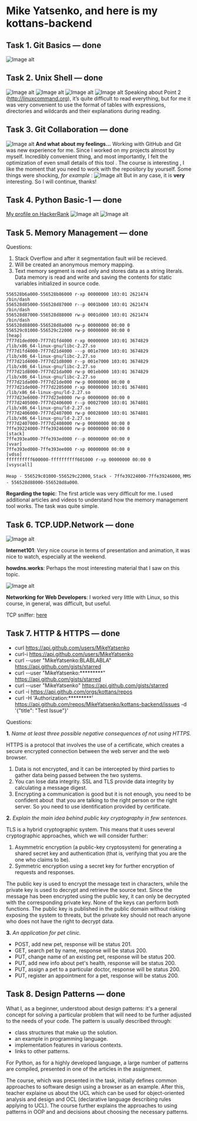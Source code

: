 # Mike Yatsenko, and here is my kottans-backend

## Task 1. Git Basics —  done
![Image alt](https://github.com/MikeYatsenko/kottans-backend/blob/master/Git_Intro/git.png)
## Task 2. Unix Shell —  done
![Image alt](https://github.com/MikeYatsenko/kottans-backend/blob/master/Unix_Shell/1.png)
![Image alt](https://github.com/MikeYatsenko/kottans-backend/blob/master/Unix_Shell/2.png)
![Image alt](https://github.com/MikeYatsenko/kottans-backend/blob/master/Unix_Shell/3.png)
![Image alt](https://github.com/MikeYatsenko/kottans-backend/blob/master/Unix_Shell/4.png)
Speaking about Point 2 (http://linuxcommand.org), it’s quite difficult to read everything, but for me it was very convenient to use the format of tables with expressions, directories and wildcards and their explanations during reading.
## Task 3. Git Collaboration —  done
![Image alt](https://github.com/MikeYatsenko/kottans-backend/blob/master/Git_Collaboration/git.png)
<strong> And what about my feelings...</strong> 
Working with GitHub and Git was new experience for me. Since I worked on my projects almost by myself. Incredibly convenient thing, and most importantly, I felt the optimization of even small details of this tool . The course is interesting , I like the moment that you need to work with the repository by yourself.
Some things were shocking, <i> for example </i>: ![Image alt](https://github.com/MikeYatsenko/kottans-backend/blob/master/Git_Collaboration/4.png)
But in any case, it is <b>very</b> interesting.
So I will continue, thanks!
## Task 4. Python Basic-1 —  done
[My profile on HackerRank](https://www.hackerrank.com/yatsbb)
![Image alt](https://github.com/MikeYatsenko/kottans-backend/blob/master/Python_basic1/1.png)
![Image alt](https://github.com/MikeYatsenko/kottans-backend/blob/master/Python_basic1/2.png)
## Task 5. Memory Management — done
Questions:
1. Stack Overflow and after it segmentation fault wiil be recieved.
2. Will be created an anonymous memory mapping.
3. Text memory segment is read only and stores data as a string literals. Data memory is read and write and saving the contents for static variables initialized in source code.

```
556528b6a000-556528b86000 r-xp 00000000 103:01 2621474                   /bin/dash
556528d85000-556528d87000 r--p 0001b000 103:01 2621474                   /bin/dash
556528d87000-556528d88000 rw-p 0001d000 103:01 2621474                   /bin/dash
556528d88000-556528d8a000 rw-p 00000000 00:00 0
556529c01000-556529c22000 rw-p 00000000 00:00 0                          [heap]
7f77d1ded000-7f77d1fd4000 r-xp 00000000 103:01 3674829                   /lib/x86_64-linux-gnu/libc-2.27.so
7f77d1fd4000-7f77d21d4000 ---p 001e7000 103:01 3674829                   /lib/x86_64-linux-gnu/libc-2.27.so
7f77d21d4000-7f77d21d8000 r--p 001e7000 103:01 3674829                   /lib/x86_64-linux-gnu/libc-2.27.so
7f77d21d8000-7f77d21da000 rw-p 001eb000 103:01 3674829                   /lib/x86_64-linux-gnu/libc-2.27.so
7f77d21da000-7f77d21de000 rw-p 00000000 00:00 0
7f77d21de000-7f77d2205000 r-xp 00000000 103:01 3674801                   /lib/x86_64-linux-gnu/ld-2.27.so
7f77d23e6000-7f77d23e8000 rw-p 00000000 00:00 0
7f77d2405000-7f77d2406000 r--p 00027000 103:01 3674801                   /lib/x86_64-linux-gnu/ld-2.27.so
7f77d2406000-7f77d2407000 rw-p 00028000 103:01 3674801                   /lib/x86_64-linux-gnu/ld-2.27.so
7f77d2407000-7f77d2408000 rw-p 00000000 00:00 0
7ffe39224000-7ffe39246000 rw-p 00000000 00:00 0                          [stack]
7ffe393ea000-7ffe393ed000 r--p 00000000 00:00 0                          [vvar]
7ffe393ed000-7ffe393ee000 r-xp 00000000 00:00 0                          [vdso]
ffffffffff600000-ffffffffff601000 r-xp 00000000 00:00 0                  [vsyscall]
```
 `Heap - 556529c01000-556529c22000`, `Stack - 7ffe39224000-7ffe39246000`, `MMS - 556528d88000-556528d8a000`.
 
**Regarding the topic**: The first article was very difficult for me. I used additional articles and videos to understand how the memory management tool works. The task was quite simple.

## Task 6. TCP.UDP.Network — done
![Image alt](https://github.com/MikeYatsenko/kottans-backend/blob/master/Task_Networks/4.png)

<b>Internet101</b>: Very nice course in terms of presentation and animation, it was nice to watch, especially at the weekend.

<b>howdns.works</b>: Perhaps the most interesting material that I saw on this topic.

![Image alt](https://github.com/MikeYatsenko/kottans-backend/blob/master/Task_Networks/5.png)

<b>Networking for Web Developers</b>: I worked very little with Linux, so this course, in general, was difficult, but useful.

TCP sniffer: [here](https://github.com/MikeYatsenko/kottans-backend/blob/master/Task_Networks/sniffer.py)

## Task 7. HTTP & HTTPS — done
- curl https://api.github.com/users/MikeYatsenko
- curl-i https://api.github.com/users/MikeYatsenko
- curl --user "MikeYatsenko:BLABLABLA" https://api.github.com/gists/starred
- curl --user "MikeYatsenko:*********" https://api.github.com/gists/starred
- curl --user "MikeYatsenko" https://api.github.com/gists/starred
- curl -i https://api.github.com/orgs/kottans/repos
- curl -H 'Authorization:*********' https://api.github.com/repos/MikeYatsenko/kottans-backend/issues -d '{"title": "Test Issue"}' 

Questions:

<b>1.</b> _Name at least three possible negative consequences of not using HTTPS._

HTTPS is a protocol that involves the use of a certificate, which creates a secure encrypted connection between the web server and the web browser.

1) Data is not encrypted, and it can be intercepted by third parties to gather data being passed between the two systems.
2) You can lose data integrity. SSL and TLS provide data integrity by calculating a message digest.
3) Encrypting a communication is good but it is not enough, you need to be confident about  that you are talking to the  right person or the right server. So you need to use identification provided by certificate.

<b>2.</b> _Explain the main idea behind public key cryptography in few sentences._

TLS is a hybrid cryptographic system. This means that it uses several cryptographic approaches, which we will consider further:

1) Asymmetric encryption (a public-key cryptosystem) for generating a shared secret key and authentication (that is, verifying that you are the one who claims to be).
2) Symmetric encryption using a secret key for further encryption of requests and responses.

The public key is used to encrypt the message text in characters, while the private key is used to decrypt and retrieve the source text. Since the message has been encrypted using the public key, it can only be decrypted with the corresponding private key. None of the keys can perform both functions. The public key is published in the public domain without risking exposing the system to threats, but the private key should not reach anyone who does not have the right to decrypt data.

<b>3.</b>  _An application for pet clinic._

- POST, add new pet, response will be status 201.
- GET, search pet by name, response will be status 200.
- PUT, change name of an existing pet, response will be status 200.
- PUT, add new info about pet's health, response will be status 200.
- PUT, assign a pet to a particular doctor, response will be status 200.
- PUT, register an appointment for a pet, response will be status 200.
## Task 8. Design Patterns — done
What I, as a beginner, understood about design patterns: it's a general concept for solving a particular problem that will need to be further adjusted to the needs of your code.
The pattern is usually described through:
- class structures that make up the solution.
- an example in programming language.
- implementation features in various contexts.
- links to other patterns.

For Python, as for a highly developed language, a large number of patterns are compiled, presented in one of the articles in the assignment.

The course, which was presented in the task, initially defines common approaches to software design using a browser as an example. After this, teacher explaine us about the UCL which can be used for object-oriented analysis and design and OCL (declarative language describing rules applying to UCL). The course further explains the approaches to using patterns in OOP and and decisions about choosing the necessary patterns.
